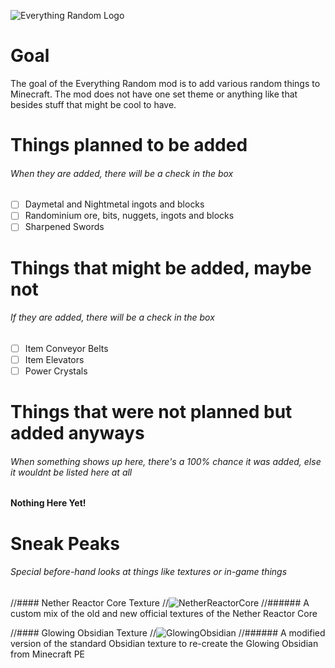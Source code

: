 
![Everything Random Logo](https://i.imgur.com/0dSi9Nl.png)

# Goal

The goal of the Everything Random mod is to add various random things to Minecraft. The mod does not have one set theme or anything like that besides stuff that might be cool to have.


# Things planned to be added
###### When they are added, there will be a check in the box

- [ ] Daymetal and Nightmetal ingots and blocks
- [ ] Randominium ore, bits, nuggets, ingots and blocks
- [ ] Sharpened Swords

# Things that might be added, maybe not
###### If they are added, there will be a check in the box

- [ ] Item Conveyor Belts
- [ ] Item Elevators
- [ ] Power Crystals

# Things that were not planned but added anyways
###### When something shows up here, there's a 100% chance it was added, else it wouldnt be listed here at all

**Nothing Here Yet!**

# Sneak Peaks
###### Special before-hand looks at things like textures or in-game things



//#### Nether Reactor Core Texture
//![NetherReactorCore](https://i.imgur.com/YYhq3OP.png)
//###### A custom mix of the old and new official textures of the Nether Reactor Core

//#### Glowing Obsidian Texture
//![GlowingObsidian](https://i.imgur.com/SxnngGR.png)
//###### A modified version of the standard Obsidian texture to re-create the Glowing Obsidian from Minecraft PE